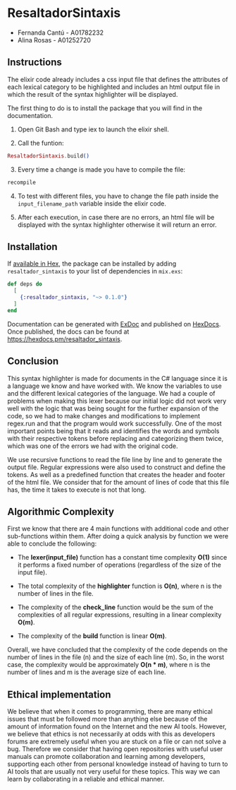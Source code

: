 # ResaltadorSintaxis
* Fernanda Cantú - A01782232
* Alina Rosas - A01252720

## Instructions
The elixir code already includes a css input file that defines the attributes of each lexical category to be highlighted and includes an html output file in which the result of the syntax highlighter will be displayed. 

The first thing to do is to install the package that you will find in the documentation.

1) Open Git Bash and type iex to launch the elixir shell.  

2) Call the funtion:

```elixir
ResaltadorSintaxis.build()
```

3) Every time a change is made you have to compile the file:

```elixir
recompile
```

4) To test with different files, you have to change the file path inside the `input_filename_path` variable inside the elixir code.

5) After each execution, in case there are no errors, an html file will be displayed with the syntax highlighter otherwise it will return an error.

## Installation

If [available in Hex](https://hex.pm/docs/publish), the package can be installed
by adding `resaltador_sintaxis` to your list of dependencies in `mix.exs`:

```elixir
def deps do
  [
    {:resaltador_sintaxis, "~> 0.1.0"}
  ]
end
```

Documentation can be generated with [ExDoc](https://github.com/elixir-lang/ex_doc)
and published on [HexDocs](https://hexdocs.pm). Once published, the docs can
be found at <https://hexdocs.pm/resaltador_sintaxis>.

## Conclusion 
This syntax highlighter is made for documents in the C# language since it is a language we know and have worked with. We know the variables to use and the different lexical categories of the language. We had a couple of problems when making this lexer because our initial logic did not work very well with the logic that was being sought for the further expansion of the code, so we had to make changes and modifications to implement regex.run and that the program would work successfully. One of the most important points being that it reads and identifies the words and symbols with their respective tokens before replacing and categorizing them twice, which was one of the errors we had with the original code.

We use recursive functions to read the file line by line and to generate the output file. Regular expressions were also used to construct and define the tokens. As well as a predefined function that creates the header and footer of the html file. We consider that for the amount of lines of code that this file has, the time it takes to execute is not that long.

## Algorithmic Complexity
First we know that there are 4 main functions with additional code and other sub-functions within them. After doing a quick analysis by function we were able to conclude the following: 

* The **lexer(input_file)** function has a constant time complexity **O(1)** since it performs a fixed number of operations (regardless of the size of the input file).

* The total complexity of the **highlighter** function is **O(n)**, where n is the number of lines in the file.

* The complexity of the **check_line** function would be the sum of the complexities of all regular expressions, resulting in a linear complexity **O(m)**.

* The complexity of the **build** function is linear **O(m)**.

Overall, we have concluded that the complexity of the code depends on the number of lines in the file (n) and the size of each line (m). So, in the worst case, the complexity would be approximately **O(n * m)**, where n is the number of lines and m is the average size of each line.

## Ethical implementation

We believe that when it comes to programming, there are many ethical issues that must be followed more than anything else because of the amount of information found on the Internet and the new AI tools. However, we believe that ethics is not necessarily at odds with this as developers forums are extremely useful when you are stuck on a file or can not solve a bug.  Therefore we consider that having open repositories with useful user manuals can promote collaboration and learning among developers, supporting each other from personal knowledge instead of having to turn to AI tools that are usually not very useful for these topics. This way we can learn by collaborating in a reliable and ethical manner.
